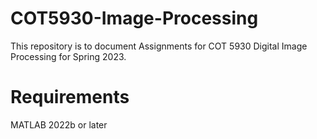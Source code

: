 # COT5930-Image-Processing

This repository is to document Assignments for COT 5930 Digital Image Processing for Spring 2023.

# Requirements
 MATLAB 2022b or later
 
 
